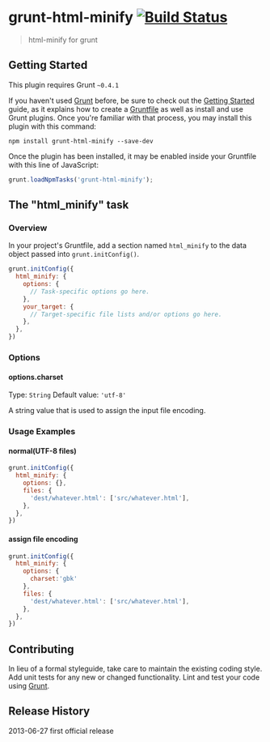 # grunt-html-minify [![Build Status](https://travis-ci.org/yize/grunt-html-minify.png?branch=master)](https://travis-ci.org/yize/grunt-html-minify)

> html-minify for grunt

## Getting Started
This plugin requires Grunt `~0.4.1`

If you haven't used [Grunt](http://gruntjs.com/) before, be sure to check out the [Getting Started](http://gruntjs.com/getting-started) guide, as it explains how to create a [Gruntfile](http://gruntjs.com/sample-gruntfile) as well as install and use Grunt plugins. Once you're familiar with that process, you may install this plugin with this command:

```shell
npm install grunt-html-minify --save-dev
```

Once the plugin has been installed, it may be enabled inside your Gruntfile with this line of JavaScript:

```js
grunt.loadNpmTasks('grunt-html-minify');
```

## The "html_minify" task

### Overview
In your project's Gruntfile, add a section named `html_minify` to the data object passed into `grunt.initConfig()`.

```js
grunt.initConfig({
  html_minify: {
    options: {
      // Task-specific options go here.
    },
    your_target: {
      // Target-specific file lists and/or options go here.
    },
  },
})
```

### Options

#### options.charset
Type: `String`
Default value: `'utf-8'`

A string value that is used to assign the input file encoding.

### Usage Examples

#### normal(UTF-8 files)

```js
grunt.initConfig({
  html_minify: {
    options: {},
    files: {
      'dest/whatever.html': ['src/whatever.html'],
    },
  },
})
```

#### assign file encoding

```js
grunt.initConfig({
  html_minify: {
    options: {
      charset:'gbk'
    },
    files: {
      'dest/whatever.html': ['src/whatever.html'],
    },
  },
})
```

## Contributing
In lieu of a formal styleguide, take care to maintain the existing coding style. Add unit tests for any new or changed functionality. Lint and test your code using [Grunt](http://gruntjs.com/).

## Release History

2013-06-27 first official release
